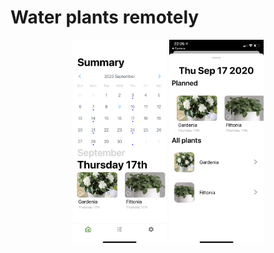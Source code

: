 # Water plants remotely

<p align="center">
    <img src="https://github.com/Sy-mik/Tegridy/blob/master/IMG_7502.PNG" width="30%" >
  <img src="https://github.com/Sy-mik/Tegridy/blob/master/IMG_7504.PNG" width="30%" >
</p>

